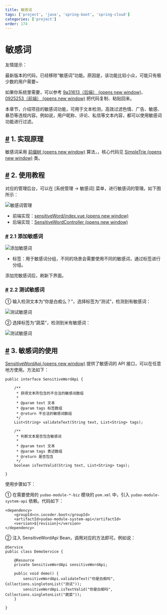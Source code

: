 ```yaml
---
title: 敏感词
tags: ['project', 'java', 'spring-boot', 'spring-cloud']
categories: ['project']
order: 174
---
```

# 敏感词

友情提示：

 最新版本的代码，已经移除“敏感词”功能。原因是，该功能比较小众，可能只有极少数的用户需要~

 如果你系统里需要，可以参考 [9a31613（后端）  (opens new window)](https://gitee.com/zhijiantianya/ruoyi-vue-pro/commit/9a31613e5b766977df62a4977a40ef08bdeefa0b)、[0925253（前端）  (opens new window)](https://gitee.com/yudaocode/yudao-ui-admin-vue3/commit/0925253a9dd0e3d9502178fc5c8f4a907eaeb852) 把代码复制、粘贴回来。

 本章节，介绍项目的敏感词功能，可用于文本检测，高效过滤色情、广告、敏感、暴恐等违规内容。例如说，用户昵称、评论、私信等文本内容，都可以使用敏感词功能进行过滤。

 ## [#](#_1-实现原理) 1. 实现原理

 敏感词采用 [前缀树  (opens new window)](https://zh.m.wikipedia.org/zh-hans/Trie) 算法，，核心代码见 [SimpleTrie  (opens new window)](https://github.com/YunaiV/ruoyi-vue-pro/blob/master/yudao-module-system/yudao-module-system-biz/src/main/java/cn/iocoder/yudao/module/system/util/collection/SimpleTrie.java) 类。

 ## [#](#_2-使用教程) 2. 使用教程

 对应的管理后台，可以在 [系统管理 -> 敏感词] 菜单，进行敏感词的管理。如下图所示：

 ![敏感词管理](https://doc.iocoder.cn/img/%E6%95%8F%E6%84%9F%E8%AF%8D/%E6%95%8F%E6%84%9F%E8%AF%8D%E7%AE%A1%E7%90%86.png)

 * 前端实现：[sensitiveWord/index.vue  (opens new window)](https://github.com/yudaocode/yudao-ui-admin-vue2/blob/master/src/views/system/sensitiveWord/index.vue)
* 后端实现：[SensitiveWordController  (opens new window)](https://github.com/YunaiV/ruoyi-vue-pro/blob/master/yudao-module-system/yudao-module-system-biz/src/main/java/cn/iocoder/yudao/module/system/controller/admin/sensitiveword/SensitiveWordController.java)

 ### [#](#_2-1-添加敏感词) 2.1 添加敏感词

 ![添加敏感词](https://doc.iocoder.cn/img/%E6%95%8F%E6%84%9F%E8%AF%8D/%E6%B7%BB%E5%8A%A0%E6%95%8F%E6%84%9F%E8%AF%8D.png)

 * 标签：用于敏感词分组，不同的场景会需要使用不同的敏感词，通过标签进行分组。

 添加完敏感词后，刷新下界面。

 ### [#](#_2-2-测试敏感词) 2.2 测试敏感词

 ① 输入检测文本为“你是白痴么？”，选择标签为“测试”，检测到有敏感词：

 ![测试敏感词](https://doc.iocoder.cn/img/%E6%95%8F%E6%84%9F%E8%AF%8D/%E6%B5%8B%E8%AF%95%E6%95%8F%E6%84%9F%E8%AF%8D-%E6%9C%89.png)

 ② 选择标签为“蔬菜”，检测到米有敏感词：

 ![测试敏感词](https://doc.iocoder.cn/img/%E6%95%8F%E6%84%9F%E8%AF%8D/%E6%B5%8B%E8%AF%95%E6%95%8F%E6%84%9F%E8%AF%8D-%E6%97%A0.png)

 ## [#](#_3-敏感词的使用) 3. 敏感词的使用

 [SensitiveWordApi  (opens new window)](https://github.com/YunaiV/ruoyi-vue-pro/blob/master/yudao-module-system/yudao-module-system-api/src/main/java/cn/iocoder/yudao/module/system/api/sensitiveword/SensitiveWordApi.java) 提供了敏感词的 API 接口，可以在任意地方使用。方法如下：

 
```
public interface SensitiveWordApi {

    /**
     * 获得文本所包含的不合法的敏感词数组
     *
     * @param text 文本
     * @param tags 标签数组
     * @return 不合法的敏感词数组
     */
    List<String> validateText(String text, List<String> tags);

    /**
     * 判断文本是否包含敏感词
     *
     * @param text 文本
     * @param tags 表述数组
     * @return 是否包含
     */
    boolean isTextValid(String text, List<String> tags);

}

```
使用步骤如下：

 ① 在需要使用的 `yudao-module-*-biz` 模块的 `pom.xml` 中，引入 `yudao-module-system-api` 依赖。代码如下：

 
```
<dependency>
    <groupId>cn.iocoder.boot</groupId>
    <artifactId>yudao-module-system-api</artifactId>
    <version>${revision}</version>
</dependency>

```
② 注入 SensitiveWordApi Bean，调用对应的方法即可。例如说：

 
```
@Service
public class DemoService {

    @Resource
    private SensitiveWordApi sensitiveWordApi;

    public void demo() {
        sensitiveWordApi.validateText("你是白痴吗", Collections.singletonList("测试"));
        sensitiveWordApi.isTextValid("你是白痴吗", Collections.singletonList("蔬菜"));
    }

}

```
